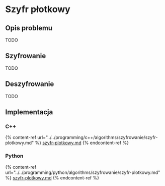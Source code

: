 # Szyfr płotkowy

## Opis problemu

TODO

## Szyfrowanie

TODO

## Deszyfrowanie

TODO

## Implementacja

### C++

{% content-ref url="../../programming/c++/algorithms/szyfrowanie/szyfr-plotkowy.md" %}
[szyfr-plotkowy.md](../../programming/c++/algorithms/szyfrowanie/szyfr-plotkowy.md)
{% endcontent-ref %}

### Python

{% content-ref url="../../programming/python/algorithms/szyfrowanie/szyfr-plotkowy.md" %}
[szyfr-plotkowy.md](../../programming/python/algorithms/szyfrowanie/szyfr-plotkowy.md)
{% endcontent-ref %}

